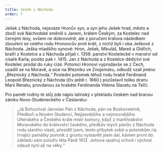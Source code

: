 ```yaml
---
title: Ješek z Náchoda
order: 7
---
```

Ješek z Náchoda, nejsnáze Hronův syn, a syn jeho Ješek hrad, město a zboží své Náchodské směnili s Janem,
králem Českým, za Kostelec
nad černými lesy, ovšem ne dobrovolně, ale z poručení králova následkem zbouření se celého
rodu Hronovcův proti králi, z nichž byli i oba Ješkové z Náchoda. Ješka mladšího synové:
Hron, Ješek, Mikuláš, Mareš a Oldřich, bratři z Kostelce a z Náchoda přijali r. 1359. panství
Kostelecké v manství od císaře Karla; posléz pak r. 1415. Jan z Náchoda a z Kostelce dědictví
své Kostelec prodal do ruky cizé. Potomci Hronovi vyprodavše se z Čech, usadili se na
Moravě, a sice na Březníku ve Znojemsku, odkudž vzali jméno „Březnický z Náchoda.“
Poslední potomek téhož rodu hrabě Ferdinand Leopold Březnický z Náchoda (živ ještě r.
1660.) pozůstavil toliko dceru Marii Renatu, provdanou za hraběte Ferdinanda Viléma
Slavatu na Telči.

Pro pamět rodiny té stůj zde nápis latinský v překladu českém nad branou zámku
Novo-Studeneckého v Čáslavsku:

> „Já Bohuchval Jaroslav Pán z Náchoda, pán na Boskovsteině, Předboři a Novém
> Studenci, Nejjasnějšího a nejmocnějšího Uherského a Českého krále mistr komory, když z
> markhrabství Moravského do království českého, předkův mých pánův z Náchoda rodu
> starého vlasti, přesídlil jsem, tento příbytek sobě a potomkům ria trvající památky pomník z
> gruntu vystavěti jsem dal, kámen první do základu sám položiv léta Páně 1612. Jehova
> opatruj vchod i východ odsud nyní až na věky.“
